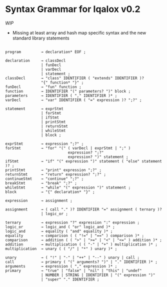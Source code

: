 # Syntax Grammar for Iqalox v0.2 #
*WIP*
* Missing at least array and hash map specific syntax and the new
    standard library statements
##
    program         → declaration* EOF ;
    
    declaration     → classDecl
                    | funDecl
                    | varDecl
                    | statement ;
    classDecl       → "class" IDENTIFIER ( "extends" IDENTIFIER )?
                    "{" function* "}" ;
    funDecl         → "fun" function ;
    function        → IDENTIFIER "(" parameters? ")" block ;
    parameters      → IDENTIFIER ( "," IDENTIFIER )* ;
    varDecl         → "var" IDENTIFIER ( "=" expression )? ";?" ;
    
    statement       → exprStmt
                    | forStmt
                    | ifStmt
                    | printStmt
                    | returnStmt
                    | whileStmt
                    | block ;
                    
    exprStmt        → expression ";?" ;                    
    forStmt         → "for" "(" ( varDecl | exprStmt | ";" )
                                expression? ";?"
                                expression? ")" statement ;
    ifStmt          → "if" "(" expression ")" statement ( "else" statement )? ;
    printStmt       → "print" expression ";?" ;
    returnStmt      → "return" expression? ";?" ;
    continueStmt    → "continue" ";?" ;
    breakStmt       → "break" ";?" ;
    whileStmt       → "while" "(" expression ")" statement ; 
    block           → "{" declaration* "}" ;
    
    expression      → assignment ;
    
    assignment      → ( call "." )? IDENTIFIER "=" assignment ( ternary )?
                    | logic_or ;
                    
    ternary         → expression "?" expression ":" expression ;
    logic_or        → logic_and ( "or" logic_and )* ;
    logic_and       → equality ( "and" equality )* ;
    equality        → comparison ( ( "!=" | "==" ) comparison )* ;
    comparison      → addition ( ( ">" | ">=" | "<" | "<=" ) addition )* ;
    addition        → multiplication ( ( "-" | "+" ) multiplication )* ;
    multiplication  → unary ( ( "/" | "*" ) unary )* ;
    
    unary           → ( "!" | "-" | "++" | "--" ) unary | call ;
    call            → primary ( "(" arguments? ")" | "." IDENTIFIER )* ;
    arguments       → expression ( "," expression )* ;
    primary         → "true" | "false" | "nil" | "this" | "undef"
                    | NUMBER | STRING | IDENTIFIER | "(" expression ")"
                    | "super" "." IDENTIFIER ;
